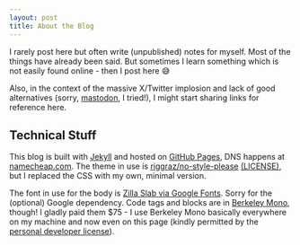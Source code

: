 ```yaml
---
layout: post
title: About the Blog
---
```


I rarely post here but often write (unpublished) notes for myself.
Most of the things have already been said.
But sometimes I learn something which is not easily found online - then I post here 😅

Also, in the context of the massive X/Twitter implosion and lack of good alternatives (sorry, [mastodon](https://mastodon.social), I tried!), I might start sharing links for reference here.

## Technical Stuff

This blog is built with [Jekyll](https://jekyllrb.com) and hosted on [GitHub Pages](https://pages.github.com), DNS happens at [namecheap.com](https://namecheap.com).
The theme in use is [riggraz/no-style-please](https://github.com/riggraz/no-style-please) [(LICENSE)](https://github.com/riggraz/no-style-please/blob/master/LICENSE.txt), but I replaced the CSS with my own, minimal version.

The font in use for the body is [Zilla Slab via Google Fonts](https://fonts.google.com/specimen/Zilla+Slab).
Sorry for the (optional) Google dependency.
Code tags and blocks are in [Berkeley Mono](https://berkeleygraphics.com/typefaces/berkeley-mono/), though!
I gladly paid them $75 - I use Berkeley Mono basically everywhere on my machine and now even on this page (kindly permitted by the [personal developer license](https://cdn.berkeleygraphics.com/static/legal/licenses/developer-license.pdf)).
